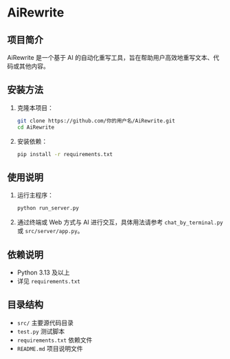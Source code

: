 # AiRewrite

## 项目简介

AiRewrite 是一个基于 AI 的自动化重写工具，旨在帮助用户高效地重写文本、代码或其他内容。

## 安装方法

1. 克隆本项目：
   ```bash
   git clone https://github.com/你的用户名/AiRewrite.git
   cd AiRewrite
   ```
2. 安装依赖：
   ```bash
   pip install -r requirements.txt
   ```

## 使用说明

1. 运行主程序：
   ```bash
   python run_server.py
   ```
2. 通过终端或 Web 方式与 AI 进行交互，具体用法请参考 `chat_by_terminal.py` 或 `src/server/app.py`。

## 依赖说明

- Python 3.13 及以上
- 详见 `requirements.txt`

## 目录结构

- `src/` 主要源代码目录
- `test.py` 测试脚本
- `requirements.txt` 依赖文件
- `README.md` 项目说明文件
